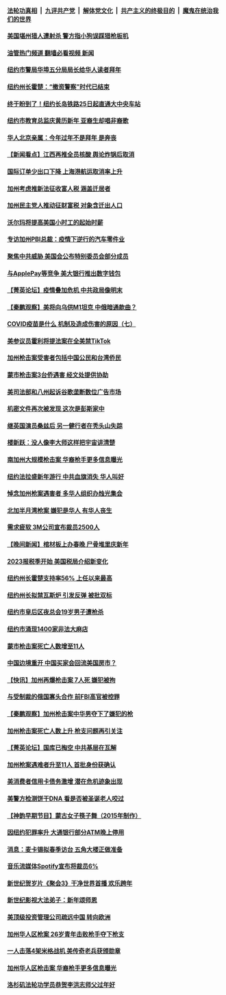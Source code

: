 ####  [法轮功真相](../../../../basic/blob/master/README.md?t=01252012) &nbsp;|&nbsp; [九评共产党](../../../../9ping.md/blob/master/README.md?t=01252012) &nbsp;|&nbsp; [解体党文化](../../../../jtdwh.md/blob/master/README.md?t=01252012)  &nbsp;|&nbsp; [共产主义的终极目的](../../../../gczydzjmd.md/blob/master/README.md?t=01252012) &nbsp;|&nbsp; [魔鬼在统治我们的世界](../../../../mgztzwmdsj.md/blob/master/README.md?t=01252012) 


#### [美国堪州猎人遭射杀 警方指小狗误踩猎枪板机](../pages/nsc412/n13915257.md?t=01252012) 


#### [油管热门频道 翻墙必看视频 新闻](http://129.146.143.75:81/youtube.html?01252012)

#### [纽约市警局华埠五分局局长给华人读者拜年](../pages/nsc412/n13915076.md?t=01252012) 

#### [纽约州长霍楚：“撤资警察”时代已结束](../pages/nsc412/n13915061.md?t=01252012) 

#### [终于盼到了！纽约长岛铁路25日起直通大中央车站](../pages/nsc412/n13915063.md?t=01252012) 

#### [纽约市教育总监庆黄历新年 亚裔生却唱非裔歌](../pages/nsc412/n13915082.md?t=01252012) 

#### [华人北京亲属：今年过年不是拜年 是奔丧](../pages/nsc412/n13915059.md?t=01252012) 

#### [【新闻看点】江西再推全员核酸 舆论炸锅后取消](../pages/nsc412/n13914897.md?t=01252012) 

#### [国际订单少出口下降 上海港航运取消率上升](../pages/nsc412/n13915042.md?t=01252012) 

#### [加州考虑推新法征收富人税 涵盖迁居者](../pages/nsc412/n13915012.md?t=01252012) 

#### [加州民主党人推动征财富税 对象含迁出人口](../pages/nsc412/n13915003.md?t=01252012) 

#### [沃尔玛将提高美国小时工的起始时薪](../pages/nsc412/n13914923.md?t=01252012) 

#### [专访加州PBI总裁：疫情下逆行的汽车零件业](../pages/nsc412/n13914965.md?t=01252012) 

#### [聚焦中共威胁 美国会公布特别委员会部分成员](../pages/nsc412/n13914942.md?t=01252012) 

#### [与ApplePay等竞争 美大银行推出数字钱包](../pages/nsc412/n13914907.md?t=01252012) 

#### [【菁英论坛】疫情叠加危机 中共政局像明末](../pages/nsc412/n13914887.md?t=01252012) 

#### [【秦鹏观察】美将向乌供M1坦克 中俄暗通款曲？](../pages/nsc412/n13914899.md?t=01252012) 

#### [COVID疫苗是什么 机制及造成伤害的原因（七）](../pages/nsc412/n13914885.md?t=01252012) 

#### [美参议员霍利将提法案在全美禁TikTok](../pages/nsc412/n13914829.md?t=01252012) 

#### [加州枪击案受害者包括中国公民和台湾侨民](../pages/nsc412/n13914824.md?t=01252012) 

#### [蒙市枪击案3台侨遇害 经文处提供协助](../pages/nsc412/n13914822.md?t=01252012) 

#### [美司法部和八州起诉谷歌垄断数位广告市场](../pages/nsc412/n13914789.md?t=01252012) 

#### [机密文件再次被发现 这次是彭斯家中](../pages/nsc412/n13914778.md?t=01252012) 

#### [继英国演员桑兹后 另一健行者在秃头山失踪](../pages/nsc412/n13914816.md?t=01252012) 

#### [楼新跃：没人像李大师这样把宇宙讲清楚](../pages/nsc412/n13914341.md?t=01252012) 

#### [南加州大规模枪击案 华裔枪手更多信息曝光](../pages/nsc412/n13914756.md?t=01252012) 

#### [纽约法拉盛新年游行 中共血旗消失 华人叫好](../pages/nsc412/n13914588.md?t=01252012) 

#### [悼念加州枪案遇害者 多华人组织办烛光集会](../pages/nsc412/n13914437.md?t=01252012) 

#### [北加半月湾枪案 嫌犯是华人 有华人丧生](../pages/nsc412/n13914758.md?t=01252012) 

#### [需求疲软 3M公司宣布裁员2500人](../pages/nsc412/n13914721.md?t=01252012) 

#### [【晚间新闻】棺材板上办春晚 尸骨堆里庆新年](../pages/nsc412/n13914646.md?t=01252012) 



#### [2023报税季开始 美国税局介绍新变化](../pages/nsc412/n13914403.md?t=01252012) 

#### [纽约州长霍楚支持率56% 上任以来最高](../pages/nsc412/n13914448.md?t=01252012) 

#### [纽约州长拟禁瓦斯炉 引发反弹 被批双标](../pages/nsc412/n13914461.md?t=01252012) 

#### [纽约市皇后区夜总会19岁男子遭枪杀](../pages/nsc412/n13914459.md?t=01252012) 

#### [纽约市涌现1400家非法大麻店](../pages/nsc412/n13914446.md?t=01252012) 

#### [蒙市枪击案死亡人数增至11人](../pages/nsc412/n13914426.md?t=01252012) 

#### [中国边境重开 中国买家会回流美国房市？](../pages/nsc412/n13914354.md?t=01252012) 

#### [【快讯】加州再爆枪击案 7人死 嫌犯被拘](../pages/nsc412/n13914411.md?t=01252012) 

#### [与受制裁的俄国寡头合作 前FBI高官被控罪](../pages/nsc412/n13914337.md?t=01252012) 

#### [【秦鹏观察】加州枪击案中华男夺下了嫌犯的枪](../pages/nsc412/n13914324.md?t=01252012) 

#### [加州枪击案死亡人数上升 枪支问题再引关注](../pages/nsc412/n13914361.md?t=01252012) 

#### [【菁英论坛】国库已掏空 中共基层在瓦解](../pages/nsc412/n13914325.md?t=01252012) 

#### [加州枪案遇难者升至11人 首批身份获确认](../pages/nsc412/n13914312.md?t=01252012) 

#### [美消费者信用卡债务激增 潜在危机迹象出现](../pages/nsc412/n13914350.md?t=01252012) 

#### [美警方检测饼干DNA 看是否被圣诞老人咬过](../pages/nsc412/n13914177.md?t=01252012) 

#### [【神韵早期节目】蒙古女子筷子舞（2015年制作）](../pages/nsc412/n13914233.md?t=01252012) 

#### [因纽约犯罪率升 大通银行部分ATM晚上停用](../pages/nsc412/n13914299.md?t=01252012) 

#### [消息：麦卡锡拟春季访台 五角大楼正做准备](../pages/nsc412/n13914316.md?t=01252012) 

#### [音乐流媒体Spotify宣布将裁员6%](../pages/nsc412/n13914300.md?t=01252012) 

#### [新世纪贺岁片《聚会3》干净世界首播 欢乐跨年](../pages/nsc412/n13914195.md?t=01252012) 

#### [新世纪影视大法弟子：新年颂师恩](../pages/nsc412/n13914189.md?t=01252012) 

#### [美顶级投资管理公司疏远中国 转向欧洲](../pages/nsc412/n13914279.md?t=01252012) 

#### [加州华人区枪案 26岁青年击败枪手夺下枪支](../pages/nsc412/n13914210.md?t=01252012) 

#### [一人击落4架米格战机 美传奇老兵获颁勋章](../pages/nsc412/n13914021.md?t=01252012) 

#### [加州华人区枪击案 华裔枪手更多信息曝光](../pages/nsc412/n13914171.md?t=01252012) 

#### [洛杉矶法轮功学员恭贺李洪志师父过年好](../pages/nsc412/n13913651.md?t=01252012) 

<img src='http://gfw-breaker.win/goodnews/indexes/nsc412.md' width='0px' height='0px'/>
